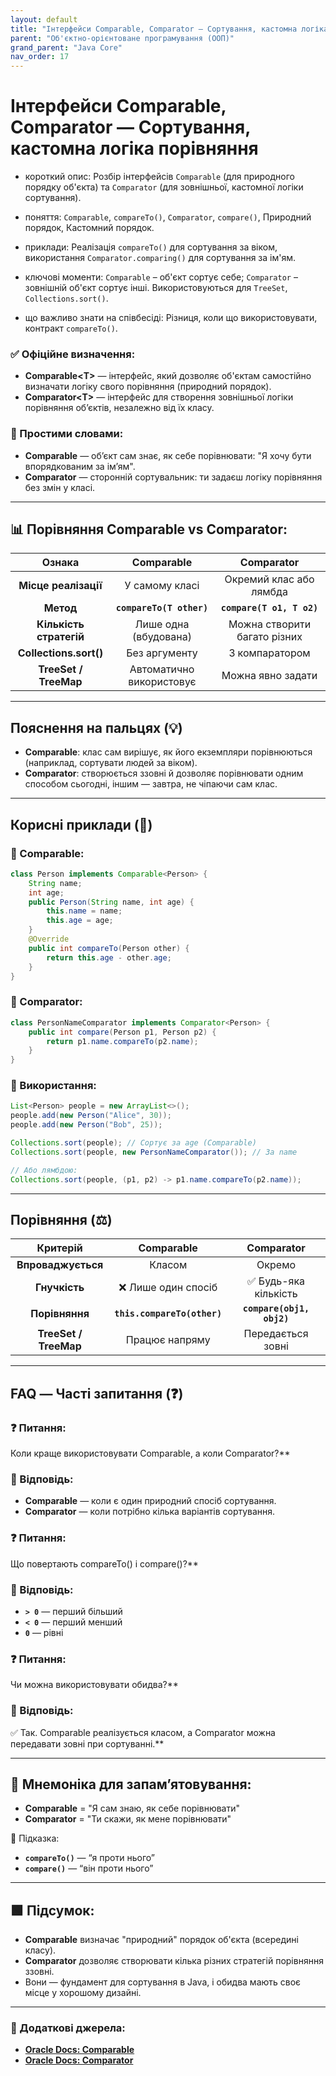 ```yaml
---
layout: default
title: "Інтерфейси Comparable, Comparator — Сортування, кастомна логіка порівняння"
parent: "Об'єктно-орієнтоване програмування (ООП)"
grand_parent: "Java Core"
nav_order: 17
---
```


# Інтерфейси Comparable, Comparator — Сортування, кастомна логіка порівняння

* короткий опис: Розбір інтерфейсів `Comparable` (для природного порядку об'єкта) та `Comparator` (для зовнішньої, кастомної логіки сортування).

* поняття: `Comparable`, `compareTo()`, `Comparator`, `compare()`, Природний порядок, Кастомний порядок.

* приклади: Реалізація `compareTo()` для сортування за віком, використання `Comparator.comparing()` для сортування за ім'ям.

* ключові моменти: `Comparable` – об'єкт сортує себе; `Comparator` – зовнішній об'єкт сортує інші. Використовуються для `TreeSet`, `Collections.sort()`.

* що важливо знати на співбесіді: Різниця, коли що використовувати, контракт `compareTo()`.

### **✅ Офіційне визначення:**

* **Comparable\<T\>** — інтерфейс, який дозволяє об'єктам самостійно визначати логіку свого порівняння (природний порядок).
* **Comparator\<T\>** — інтерфейс для створення зовнішньої логіки порівняння обʼєктів, незалежно від їх класу.

### **🧠 Простими словами:**

* **Comparable** — обʼєкт сам знає, як себе порівнювати: "Я хочу бути впорядкованим за імʼям".
* **Comparator** — сторонній сортувальник: ти задаєш логіку порівняння без змін у класі.

---

## **📊 Порівняння Comparable vs Comparator:**

| Ознака | Comparable | Comparator |
| :---: | :---: | :---: |
| **Місце реалізації** | У самому класі | Окремий клас або лямбда |
| **Метод** | **`compareTo(T other)`** | **`compare(T o1, T o2)`** |
| **Кількість стратегій** | Лише одна (вбудована) | Можна створити багато різних |
| **Collections.sort()** | Без аргументу | З компаратором |
| **TreeSet / TreeMap** | Автоматично використовує | Можна явно задати |

---

## **Пояснення на пальцях (💡)**

* **Comparable**: клас сам вирішує, як його екземпляри порівнюються (наприклад, сортувати людей за віком).
* **Comparator**: створюється ззовні й дозволяє порівнювати одним способом сьогодні, іншим — завтра, не чіпаючи сам клас.

---

## **Корисні приклади (🧪)**

### **🔹 Comparable:**

```java
class Person implements Comparable<Person> {
    String name;
    int age;
    public Person(String name, int age) {
        this.name = name;
        this.age = age;
    }
    @Override
    public int compareTo(Person other) {
        return this.age - other.age;
    }
}
```

### **🔹 Comparator:**

```java
class PersonNameComparator implements Comparator<Person> {
    public int compare(Person p1, Person p2) {
        return p1.name.compareTo(p2.name);
    }
}
```

### **🔹 Використання:**

```java
List<Person> people = new ArrayList<>();
people.add(new Person("Alice", 30));
people.add(new Person("Bob", 25));

Collections.sort(people); // Сортує за age (Comparable)
Collections.sort(people, new PersonNameComparator()); // За name

// Або лямбдою:
Collections.sort(people, (p1, p2) -> p1.name.compareTo(p2.name));
```

---

## **Порівняння (⚖️)**

| Критерій | Comparable | Comparator |
| :---: | :---: | :---: |
| **Впроваджується** | Класом | Окремо |
| **Гнучкість** | ❌ Лише один спосіб | ✅ Будь-яка кількість |
| **Порівняння** | **`this.compareTo(other)`** | **`compare(obj1, obj2)`** |
| **TreeSet / TreeMap** | Працює напряму | Передається зовні |

---

## **FAQ — Часті запитання (❓)**

### **❓ Питання:**

 Коли краще використовувати Comparable, а коли Comparator?**

### **💬 Відповідь:**

* **Comparable** — коли є один природний спосіб сортування.
* **Comparator** — коли потрібно кілька варіантів сортування.

####

### **❓ Питання:**

 Що повертають compareTo() і compare()?**

### **💬 Відповідь:**

* **`> 0`** — перший більший
* **`< 0`** — перший менший
* **`0`** — рівні

### **❓ Питання:**

 Чи можна використовувати обидва?**

### **💬 Відповідь:**

 ✅ Так. Comparable реалізується класом, а Comparator можна передавати зовні при сортуванні.**

---

## **🧠 Мнемоніка для запам’ятовування:**

* **Comparable** \= "Я сам знаю, як себе порівнювати"
* **Comparator** \= "Ти скажи, як мене порівнювати"

📘 Підказка:

* **`compareTo()`** — “я проти нього”
* **`compare()`** — “він проти нього”

---

## **🟩 Підсумок:**

* **Comparable** визначає "природний" порядок об'єкта (всередині класу).
* **Comparator** дозволяє створювати кілька різних стратегій порівняння ззовні.
* Вони — фундамент для сортування в Java, і обидва мають своє місце у хорошому дизайні.

---

### **🔗 Додаткові джерела:**

* [**Oracle Docs: Comparable**](https://docs.oracle.com/en/java/javase/17/docs/api/java.base/java/lang/Comparable.html)
* [**Oracle Docs: Comparator**](https://docs.oracle.com/en/java/javase/17/docs/api/java.base/java/util/Comparator.html)
